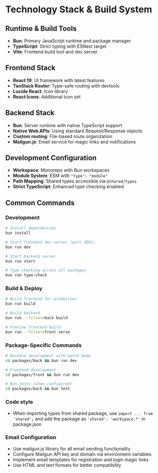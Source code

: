 # Technology Stack & Build System

## Runtime & Build Tools
- **Bun**: Primary JavaScript runtime and package manager
- **TypeScript**: Strict typing with ESNext target
- **Vite**: Frontend build tool and dev server

## Frontend Stack
- **React 19**: UI framework with latest features
- **TanStack Router**: Type-safe routing with devtools
- **Lucide React**: Icon library
- **React Icons**: Additional icon set

## Backend Stack
- **Bun**: Server runtime with native TypeScript support
- **Native Web APIs**: Using standard Request/Response objects
- **Custom routing**: File-based route organization
- **Mailgun.js**: Email service for magic links and notifications

## Development Configuration
- **Workspace**: Monorepo with Bun workspaces
- **Module System**: ESM with `"type": "module"`
- **Path Mapping**: Shared types accessible via `@shared/types`
- **Strict TypeScript**: Enhanced type checking enabled

## Common Commands

### Development
```bash
# Install dependencies
bun install

# Start frontend dev server (port 3001)
bun run dev

# Start backend server
bun run start

# Type checking across all packages
bun run type-check
```

### Build & Deploy
```bash
# Build frontend for production
bun run build

# Build backend
bun run --filter=back build

# Preview frontend build
bun run --filter=front serve
```

### Package-Specific Commands
```bash
# Backend development with watch mode
cd packages/back && bun run dev

# Frontend development
cd packages/front && bun run dev

# Run tests (when configured)
cd packages/back && bun test
```

### Code style

- When importing types from shared package, use `import ... from 'shared';` and add the package as `'shared': 'workspace:*'` in package.json

### Email Configuration

- Use mailgun.js library for all email sending functionality
- Configure Mailgun API key and domain via environment variables
- Implement email templates for registration and login magic links
- Use HTML and text formats for better compatibility